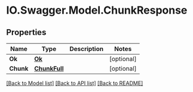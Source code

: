 # IO.Swagger.Model.ChunkResponse
## Properties

Name | Type | Description | Notes
------------ | ------------- | ------------- | -------------
**Ok** | [**Ok**](Ok.md) |  | [optional] 
**Chunk** | [**ChunkFull**](ChunkFull.md) |  | [optional] 

[[Back to Model list]](../README.md#documentation-for-models) [[Back to API list]](../README.md#documentation-for-api-endpoints) [[Back to README]](../README.md)

